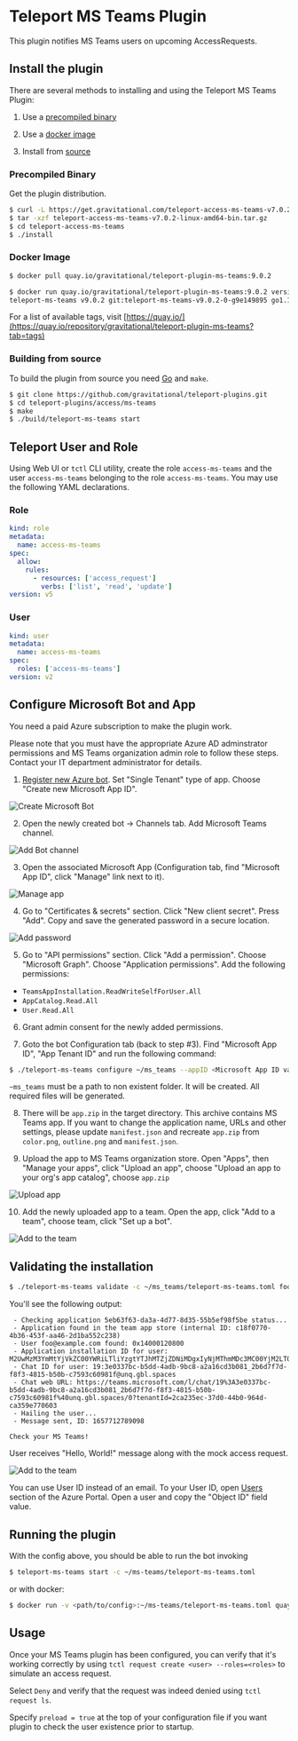 # Teleport MS Teams Plugin

This plugin notifies MS Teams users on upcoming AccessRequests.

## Install the plugin

There are several methods to installing and using the Teleport MS Teams Plugin:

1. Use a [precompiled binary](#precompiled-binary)

2. Use a [docker image](#docker-image)

3. Install from [source](#building-from-source)

### Precompiled Binary

Get the plugin distribution.

```bash
$ curl -L https://get.gravitational.com/teleport-access-ms-teams-v7.0.2-linux-amd64-bin.tar.gz
$ tar -xzf teleport-access-ms-teams-v7.0.2-linux-amd64-bin.tar.gz
$ cd teleport-access-ms-teams
$ ./install
```

### Docker Image
```bash
$ docker pull quay.io/gravitational/teleport-plugin-ms-teams:9.0.2
```

```bash
$ docker run quay.io/gravitational/teleport-plugin-ms-teams:9.0.2 version
teleport-ms-teams v9.0.2 git:teleport-ms-teams-v9.0.2-0-g9e149895 go1.17.8
```

For a list of available tags, visit [https://quay.io/](https://quay.io/repository/gravitational/teleport-plugin-ms-teams?tab=tags)

### Building from source

To build the plugin from source you need [Go](https://go.dev/) and `make`.

```bash
$ git clone https://github.com/gravitational/teleport-plugins.git
$ cd teleport-plugins/access/ms-teams
$ make
$ ./build/teleport-ms-teams start
```



## Teleport User and Role

Using Web UI or `tctl` CLI utility, create the role `access-ms-teams` and the user `access-ms-teams` belonging to the role `access-ms-teams`. You may use the following YAML declarations.

### Role

```yaml
kind: role
metadata:
  name: access-ms-teams
spec:
  allow:
    rules:
      - resources: ['access_request']
        verbs: ['list', 'read', 'update']
version: v5
```

### User

```yaml
kind: user
metadata:
  name: access-ms-teams
spec:
  roles: ['access-ms-teams']
version: v2
```

## Configure Microsoft Bot and App

You need a paid Azure subscription to make the plugin work.

Please note that you must have the appropriate Azure AD adminstrator permissions and MS Teams organization admin role to follow these steps. Contact your IT department administrator for details.

1. [Register new Azure bot](https://portal.azure.com/#create/Microsoft.AzureBot). Set "Single Tenant" type of app. Choose "Create new Microsoft App ID".

  ![Create Microsoft Bot](images/app_create.png)

2. Open the newly created bot -> Channels tab. Add Microsoft Teams channel.

  ![Add Bot channel](images/add_channel.png)

3. Open the associated Microsoft App (Configuration tab, find "Microsoft App ID", click "Manage" link next to it).

  ![Manage app](images/manage_app.png)

4. Go to "Certificates & secrets" section. Click "New client secret". Press "Add". Copy and save the generated password in a secure location.

  ![Add password](images/add_password.png)

5. Go to "API permissions" section. Click "Add a permission". Choose "Microsoft Graph". Choose "Application permissions". Add the following permissions:

* `TeamsAppInstallation.ReadWriteSelfForUser.All`
* `AppCatalog.Read.All`
* `User.Read.All`

6. Grant admin consent for the newly added permissions.

7. Goto the bot Configuration tab (back to step #3). Find "Microsoft App ID", "App Tenant ID" and run the following command:

```sh
$ ./teleport-ms-teams configure ~/ms_teams --appID <Microsoft App ID value> --tenantID <App Tenant ID value> --appSecret <password value saved on step #4>
```

`~ms_teams` must be a path to non existent folder. It will be created. All required files will be generated.

8. There will be `app.zip` in the target directory. This archive contains MS Teams app. If you want to change the application name, URLs and other settings, please update `manifest.json` and recreate `app.zip` from `color.png`, `outline.png` and `manifest.json`.

9. Upload the app to MS Teams organization store. Open "Apps", then "Manage your apps", click "Upload an app", choose "Upload an app to your org's app catalog", choose `app.zip` 

  ![Upload app](images/upload_app.png)

10. Add the newly uploaded app to a team. Open the app, click "Add to a team", choose team, click "Set up a bot".

  ![Add to the team](images/add_to_team.png)

## Validating the installation

```sh
$ ./teleport-ms-teams validate -c ~/ms_teams/teleport-ms-teams.toml foo@example.com
```

You'll see the following output:

```
 - Checking application 5eb63f63-da3a-4d77-8d35-55b5ef98f5be status...
 - Application found in the team app store (internal ID: c18f0770-4b36-453f-aa46-2d1ba552c238)
 - User foo@example.com found: 0x14000120800
 - Application installation ID for user: M2UwMzM3YmMtYjVkZC00YWRiLTliYzgtYTJhMTZjZDNiMDgxIyNjMThmMDc3MC00YjM2LTQ1M2YtYWE0Ni0yZDFiYTU1MmMyMzg=
 - Chat ID for user: 19:3e0337bc-b5dd-4adb-9bc8-a2a16cd3b081_2b6d7f7d-f8f3-4815-b50b-c7593c60981f@unq.gbl.spaces
 - Chat web URL: https://teams.microsoft.com/l/chat/19%3A3e0337bc-b5dd-4adb-9bc8-a2a16cd3b081_2b6d7f7d-f8f3-4815-b50b-c7593c60981f%40unq.gbl.spaces/0?tenantId=2ca235ec-37d0-44b0-964d-ca359e770603
 - Hailing the user...
 - Message sent, ID: 1657712789098

Check your MS Teams!
```

User receives "Hello, World!" message along with the mock access request.

  ![Add to the team](images/add_to_team.png)

You can use User ID instead of an email. To your User ID, open [Users](https://portal.azure.com/#view/Microsoft_AAD_IAM/UsersManagementMenuBlade/~/MsGraphUsers) section of the Azure Portal. Open a user and copy the "Object ID" field value.

## Running the plugin

With the config above, you should be able to run the bot invoking

```bash
$ teleport-ms-teams start -c ~/ms-teams/teleport-ms-teams.toml
```

or with docker:

```bash
$ docker run -v <path/to/config>:~/ms-teams/teleport-ms-teams.toml quay.io/gravitational/teleport-plugin-ms-teams:9.0.2 start
```

## Usage

Once your MS Teams plugin has been configured, you can verify that it's working
correctly by using `tctl request create <user> --roles=<roles>` to simulate an
access request.

Select `Deny` and verify that the request was indeed denied using
`tctl request ls`.

Specify ```preload = true``` at the top of your configuration file if you want plugin to check the user existence prior to startup.